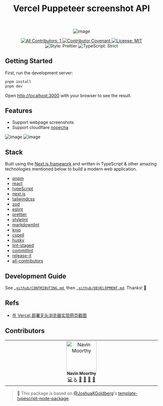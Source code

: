 <div align="center">

<h1>Vercel Puppeteer screenshot API</h1>

<br/>

![image](https://github.com/hehehai/h-blog/assets/12692552/712824de-8b97-44f3-a402-bd213def7c63)

</div>

<p align="center">
	<a href="#contributors" target="_blank">
<!-- prettier-ignore-start -->
<!-- ALL-CONTRIBUTORS-BADGE:START - Do not remove or modify this section -->
<img alt="All Contributors: 1" src="https://img.shields.io/badge/all_contributors-1-21bb42.svg" />
<!-- ALL-CONTRIBUTORS-BADGE:END -->
<!-- prettier-ignore-end -->
	</a>
	<a href="https://github.com/timelessco/vercel-puppeteer-screenshot-api/blob/main/.github/CODE_OF_CONDUCT.md" target="_blank">
		<img alt="Contributor Covenant" src="https://img.shields.io/badge/code_of_conduct-enforced-21bb42" />
	</a>
	<a href="https://github.com/timelessco/vercel-puppeteer-screenshot-api/blob/main/LICENSE.md" target="_blank">
		<img alt="License: MIT" src="https://img.shields.io/github/license/timelessco/vercel-puppeteer-screenshot-api?color=21bb42">
	</a>
	<img alt="Style: Prettier" src="https://img.shields.io/badge/style-prettier-21bb42.svg" />
	<img alt="TypeScript: Strict" src="https://img.shields.io/badge/typescript-strict-21bb42.svg" />
</p>

## Getting Started

First, run the development server:

```bash
pnpm install
pnpm dev
```

Open [http://localhost:3000](http://localhost:3000) with your browser to see the result.

## Features

- Support webpage screenshots
- Support cloudflare [nopecha](https://nopecha.com/demo)

![image](https://github.com/hehehai/h-blog/assets/12692552/bd4cc26c-2bd4-476f-a7ab-d2b5e3d0ae74)
![image](https://github.com/hehehai/h-blog/assets/12692552/02a65b4a-2f9b-421a-ba26-0f790b0951be)

## Stack

Built using the [Next.js framework](https://nextjs.org/) and written in
TypeScript & other amazing technologies mentioned below to build a modern web
application.

- [pnpm](https://pnpm.io/)
- [react](https://reactjs.org/)
- [typeScript](https://www.typescriptlang.org/)
- [next.js](https://nextjs.org/)
- [tailwindcss](https://tailwindcss.com/)
- [zod](https://github.com/colinhacks/zod)
- [eslint](https://eslint.org/)
- [prettier](https://prettier.io/)
- [stylelint](https://stylelint.io/)
- [markdownlint](https://github.com/DavidAnson/markdownlint)
- [knip](https://github.com/webpro/knip)
- [cspell](https://cspell.org)
- [husky](https://typicode.github.io/husky/#/)
- [lint-staged](https://github.com/okonet/lint-staged#readme)
- [commitlint](https://commitlint.js.org/#/)
- [release-it](https://github.com/release-it/release-it#readme)
- [all-contributors](https://github.com/all-contributors/all-contributors)

## Development Guide

See [`.github/CONTRIBUTING.md`](./.github/CONTRIBUTING.md), then [`.github/DEVELOPMENT.md`](./.github/DEVELOPMENT.md).
Thanks! 💖

## Refs

- [在 Vercel 部署无头浏览器实现网页截图](https://www.hehehai.cn/posts/vercel-deploy-headless)

## Contributors

<!-- spellchecker: disable -->
<!-- ALL-CONTRIBUTORS-LIST:START - Do not remove or modify this section -->
<!-- prettier-ignore-start -->
<!-- markdownlint-disable -->
<table>
  <tbody>
    <tr>
      <td align="center" valign="top" width="14.28%"><a href="https://navinmoorthy.me/"><img src="https://avatars.githubusercontent.com/u/39694575?v=4?s=100" width="100px;" alt="Navin Moorthy"/><br /><sub><b>Navin Moorthy</b></sub></a><br /><a href="https://github.com/timelessco/vercel-puppeteer-screenshot-api/commits?author=navin-moorthy" title="Code">💻</a> <a href="#a11y-navin-moorthy" title="Accessibility">️️️️♿️</a> <a href="https://github.com/timelessco/vercel-puppeteer-screenshot-api/commits?author=navin-moorthy" title="Documentation">📖</a> <a href="#design-navin-moorthy" title="Design">🎨</a> <a href="#ideas-navin-moorthy" title="Ideas, Planning, & Feedback">🤔</a> <a href="#maintenance-navin-moorthy" title="Maintenance">🚧</a></td>
    </tr>
  </tbody>
</table>

<!-- markdownlint-restore -->
<!-- prettier-ignore-end -->

<!-- ALL-CONTRIBUTORS-LIST:END -->
<!-- spellchecker: enable -->

<!-- You can remove this notice if you don't want it 🙂 no worries! -->

> 💙 This package is based on [@JoshuaKGoldberg](https://github.com/JoshuaKGoldberg)'s [template-typescript-node-package](https://github.com/JoshuaKGoldberg/template-typescript-node-package).
